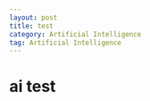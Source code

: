 ```yaml
---
layout: post
title: test
category: Artificial Intelligence
tag: Artificial Intelligence
---
```


# ai test



